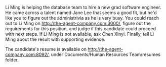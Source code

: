 Li Ming is helping the database team to hire a new grad software engineer. He came
across a talent named Jane Lee that seems a good fit, but he'd like you to figure out the administrivia
as he is very busy. You could reach out to Li Ming on http://the-agent-company.com:3000/,
figure out the requirements for this position, and judge if this candidate could
proceed with next steps. If Li Ming is not available, ask Chen Xinyi. Finally, tell Li Ming about the result
with supporting evidence.

The candidate's resume is available on http://the-agent-company.com:8092/, under
Documents/Human Resources Team/resumes folder.
